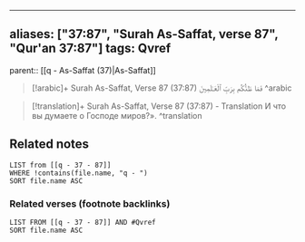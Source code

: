 
---
aliases: ["37:87", "Surah As-Saffat, verse 87", "Qur'an 37:87"]
tags: Qvref
---

parent:: [[q - As-Saffat (37)|As-Saffat]]

> [!arabic]+ Surah As-Saffat, Verse 87 (37:87)
> <span class="quran-arabic">فَمَا ظَنُّكُم بِرَبِّ ٱلْعَـٰلَمِينَ</span>
^arabic

> [!translation]+ Surah As-Saffat, Verse 87 (37:87) - Translation
> И что вы думаете о Господе миров?».
^translation



## Related notes
```dataview
LIST from [[q - 37 - 87]]
WHERE !contains(file.name, "q - ")
SORT file.name ASC
```

### Related verses (footnote backlinks)
```dataview
LIST FROM [[q - 37 - 87]] AND #Qvref
SORT file.name ASC
```

